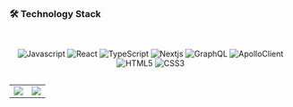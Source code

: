 ### 🛠️ Technology Stack

<br />

<p align="center">
<img alt="Javascript" src="https://img.shields.io/badge/JavaScript-F7DF1E?style=flat-square&logo=JavaScript&logoColor=000080"/>
<img alt="React" src="https://img.shields.io/badge/React-61DAFB?style=flat-square&logo=React&logoColor=white"/>
<img alt="TypeScript" src="https://img.shields.io/badge/TypeScript-3178C6?style=flat-square&logo=TypeScript&logoColor=white"/>
<img alt="Nextjs" src="https://img.shields.io/badge/Next.js-000000?style=flat-square&logo=Next.js&logoColor=white"/>
<img alt="GraphQL" src="https://img.shields.io/badge/GraphQL-E10098?style=flat-square&logo=GraphQL&logoColor=white"/>
<img alt="ApolloClient" src="https://img.shields.io/badge/ApolloClient-311C87?style=flat-square&logo=apollographql&logoColor=white"/>
<img alt="HTML5" src="https://img.shields.io/badge/HTML5-E34F26?style=flat-square&logo=html5&logoColor=white"/>
<img alt="CSS3" src="https://img.shields.io/badge/CSS3-1572B6?style=flat-square&logo=css3&logoColor=white"/>
</p>


##

<table align="center">
<tr>
<td valign="top">
<img src ="https://github-readme-stats.vercel.app/api?username=kwonkabi&&show_icons=true&theme=chartreuse-dark&hide_border=true">
</td>
<td valign="top">
<img src ="https://github-readme-stats.vercel.app/api/top-langs/?username=kwonkabi&layout=compact&theme=chartreuse-dark&hide_border=true">
</td>
</tr>
</table>
